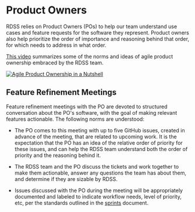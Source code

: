# Product Owners

RDSS relies on Product Owners (POs) to help our team understand use cases and feature requests for the software they represent. Product owners also help prioritize the order of importance and reasoning behind that order, for which needs to address in what order.

[This video](#) summarizes some of the norms and ideas of agile product ownership embraced by the RDSS team.

[![Agile Product Ownership in a Nutshell](http://img.youtube.com/vi/502ILHjX9EE/0.jpg)](http://www.youtube.com/watch?v=502ILHjX9EE "Agile Product Ownership in a Nutshell")

## Feature Refinement Meetings

Feature refinement meetings with the PO are devoted to structured conversation about the PO's software, with the goal of making relevant features actionable. The following norms are understood:

- The PO comes to this meeting with up to five GitHub issues, created in advance of the meeting, that are related to upcoming work. It is the expectation that the PO has an idea of the relative order of priority for these issues, and can help the RDSS team understand both the order of priority and the reasoning behind it.

- The RDSS team and the PO discuss the tickets and work together to make them actionable, answer any questions the team has about them, and determine if they are sizable by RDSS.

- Issues discussed with the PO during the meeting will be appropriately documented and labeled to indicate workflow needs, level of priority, etc, per the standards outlined in the [sprints](sprints.md) document.
